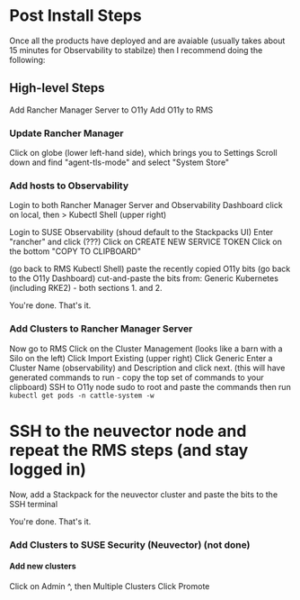 # Post Install Steps

Once all the products have deployed and are avaiable (usually takes about 15 minutes for Observability to stabilze) then I recommend doing the following:

## High-level Steps
Add Rancher Manager Server to O11y
Add O11y to RMS

### Update Rancher Manager
Click on globe (lower left-hand side), which brings you to Settings
Scroll down and find "agent-tls-mode" and select "System Store"

### Add hosts to Observability
Login to both Rancher Manager Server and Observability Dashboard
click on local, then > Kubectl Shell (upper right)

Login to SUSE Observability (shoud default to the Stackpacks UI)
Enter "rancher" and click (???)
Click on CREATE NEW SERVICE TOKEN
Click on the bottom "COPY TO CLIPBOARD"

(go back to RMS Kubectl Shell)
paste the recently copied O11y bits
(go back to the O11y Dashboard)
cut-and-paste the bits from: Generic Kubernetes (including RKE2) - both sections 1. and 2.

You're done.  That's it.


### Add Clusters to Rancher Manager Server
Now go to RMS
Click on the Cluster Management (looks like a barn with a Silo on the left)
Click Import Existing (upper right)
Click Generic
Enter a Cluster Name (observability) and Description and click next.
(this will have generated commands to run - copy the top set of commands to your clipboard) 
SSH to O11y node
sudo to root and paste the commands
then run `kubectl get pods -n cattle-system -w`

# SSH to the neuvector node and repeat the RMS steps (and stay logged in)
Now, add a Stackpack for the neuvector cluster and paste the bits to the SSH terminal

You're done.  That's it.


### Add Clusters to SUSE Security (Neuvector) (not done)

#### Add new clusters
Click on Admin ^, then Multiple Clusters
Click Promote
